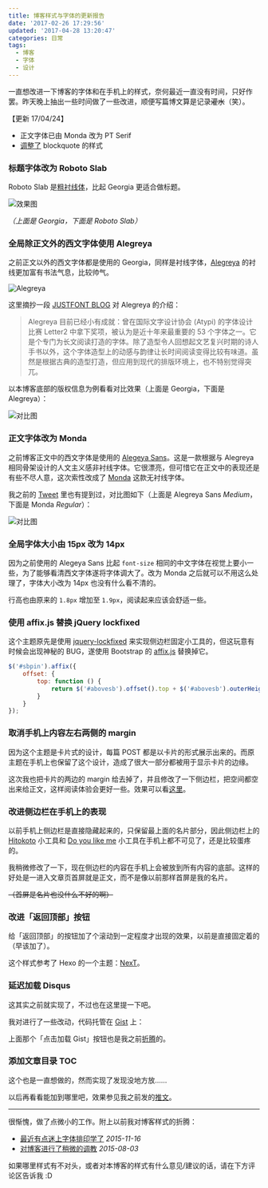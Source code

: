 ```yaml
---
title: 博客样式与字体的更新报告
date: '2017-02-26 17:29:56'
updated: '2017-04-28 13:20:47'
categories: 日常
tags:
  - 博客
  - 字体
  - 设计
---
```


一直想改进一下博客的字体和在手机上的样式，奈何最近一直没有时间，只好作罢。昨天晚上抽出一些时间做了一些改进，顺便写篇博文算是记录~~灌水~~（笑）。

<!--more-->

【更新 17/04/24】

- 正文字体已由 Monda 改为 PT Serif
- [调整了](https://twitter.com/printempw/status/856456764803301376) blockquote 的样式

### 标题字体改为 Roboto Slab

Roboto Slab 是[粗衬线体](https://zh.wikipedia.org/wiki/%E7%B2%97%E8%A1%AC%E7%BA%BF%E4%BD%93)，比起 Georgia 更适合做标题。

![效果图](https://ooo.0o0.ooo/2017/02/26/58b29e66b01d7.png)

*（上面是 Georgia，下面是 Roboto Slab）*

### 全局除正文外的西文字体使用 Alegreya

之前正文以外的西文字体都是使用的 Georgia，同样是衬线字体，[Alegreya](https://fonts.google.com/specimen/Alegreya) 的衬线更加富有书法气息，比较帅气。

![Alegreya](https://ooo.0o0.ooo/2017/02/26/58b29a1894a08.png)

这里摘抄一段 [JUSTFONT BLOG](http://blog.justfont.com/2014/06/google-fonts-1/) 对 Alegreya 的介绍：

> Alegreya 目前已经小有成就：曾在国际文字设计协会 (Atypi) 的字体设计比赛 Letter2 中拿下奖项，被认为是近十年来最重要的 53 个字体之一。它是个专门为长文阅读打造的字体。除了造型令人回想起文艺复兴时期的诗人手书以外，这个字体造型上的动感与韵律让长时间阅读变得比较有味道。虽然是根据古典的造型打造，但应用到现代的排版环境上，也不特别觉得突兀。

以本博客底部的版权信息为例看看对比效果（上面是 Georgia，下面是 Alegreya）：

![对比图](https://ooo.0o0.ooo/2017/02/26/58b2839230fd0.png)

### 正文字体改为 Monda

之前博客正文中的西文字体是使用的 [Alegeya Sans](https://fonts.google.com/specimen/Alegreya+Sans)。这是一款根据与 Alegreya 相同骨架设计的人文主义感非衬线字体。它很漂亮，但可惜它在正文中的表现还是有些不尽人意，这次索性改成了 [Monda](https://fonts.google.com/specimen/Monda) 这款无衬线字体。

我之前的 [Tweet](https://twitter.com/printempw/status/835472326221127683) 里也有提到过，对比图如下（上面是 Alegreya Sans *Medium*，下面是 Monda *Regular*）：

![对比图](https://img.prin.studio/images/2017/02/26/QQ20170226164005.png)

### 全局字体大小由 15px 改为 14px

因为之前使用的 Alegeya Sans 比起 `font-size` 相同的中文字体在视觉上要小一些，为了能够看清西文字体遂将字体调大了。改为 Monda 之后就可以不用这么处理了，字体大小改为 14px 也没有什么看不清的。

行高也由原来的 `1.8px` 增加至 `1.9px`，阅读起来应该会舒适一些。

### 使用 affix.js 替换 jQuery lockfixed

这个主题原先是使用 [jquery-lockfixed](https://github.com/ymschaap/jquery-lockfixed) 来实现侧边栏固定小工具的，但这玩意有时候会出现神秘的 BUG，遂使用 Bootstrap 的 [affix.js](http://getbootstrap.com/javascript/#affix) 替换掉它。

```js
$('#sbpin').affix({
    offset: {
        top: function () {
            return $('#abovesb').offset().top + $('#abovesb').outerHeight()
        }
    }
});
```

### 取消手机上内容左右两侧的 margin

因为这个主题是卡片式的设计，每篇 POST 都是以卡片的形式展示出来的。而原主题在手机上也保留了这个设计，造成了很大一部分都被用于显示卡片的边缘。

这次我也把卡片的两边的 margin 给去掉了，并且修改了一下侧边栏，把空间都空出来给正文，这样阅读体验会更好一些。效果可以看[这里](https://twitter.com/printempw/status/833219482554245121)。

### 改进侧边栏在手机上的表现

以前手机上侧边栏是直接隐藏起来的，只保留最上面的名片部分，因此侧边栏上的 [Hitokoto](https://blessing.studio/a-hitokoto-crawler/) 小工具和 [Do you like me](https://blessing.studio/do-you-like-me-mysqli-version/) 小工具在手机上都不可见了，还是比较蛋疼的。

我稍微修改了一下，现在侧边栏的内容在手机上会被放到所有内容的底部。这样的好处是一进入文章页首屏就是正文，而不是像以前那样首屏是我的名片。

~~（首屏是名片也没什么不好的啊）~~

### 改进「返回顶部」按钮

给「返回顶部」的按钮加了个滚动到一定程度才出现的效果，以前是直接固定着的（早该加了）。

这个样式参考了 Hexo 的一个主题：[NexT](https://github.com/iissnan/hexo-theme-next/blob/master/source/js/src/post-details.js)。

### 延迟加载 Disqus

这其实之前就实现了，不过也在这里提一下吧。

我对进行了一些改动，代码托管在 [Gist](https://gist.github.com/printempw/e31ae00ddbadf1b0237c56a36e7ee6b1) 上：

<script src="https://gist.github.com/printempw/e31ae00ddbadf1b0237c56a36e7ee6b1.js"></script>

上面那个「点击加载 Gist」按钮也是我之前[折腾](https://blessing.studio/how-to-load-gist-dynamically-via-clicking-button/)的。

### 添加文章目录 TOC

这个也是一直想做的，然而实现了发现没地方放……

以后再看看能加到哪里吧，效果参见我之前发的[推文](https://twitter.com/printempw/status/833210925255516160)。

----------

很惭愧，做了点微小的工作。附上以前我对博客样式的折腾：

- [最近有点迷上字体排印学了](https://blessing.studio/wow-typography/) *2015-11-16*
- [对博客进行了稍微的调教](https://blessing.studio/adjust-blog/) *2015-08-03*

如果哪里样式有不对头，或者对本博客的样式有什么意见/建议的话，请在下方评论区告诉我 :D
